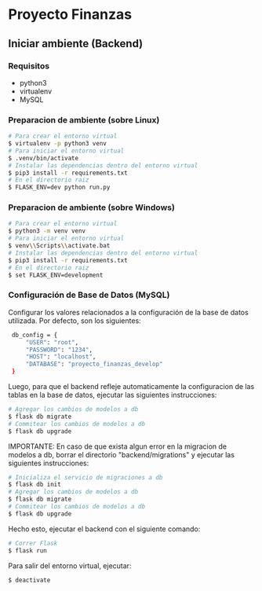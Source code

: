 # Proyecto Finanzas

## Iniciar ambiente (Backend)

### Requisitos

- python3
- virtualenv
- MySQL

### Preparacion de ambiente (sobre Linux)

```bash
# Para crear el entorno virtual
$ virtualenv -p python3 venv
# Para iniciar el entorno virtual
$ .venv/bin/activate
# Instalar las dependencias dentro del entorno virtual
$ pip3 install -r requirements.txt
# En el directorio raiz
$ FLASK_ENV=dev python run.py
```

### Preparacion de ambiente (sobre Windows)

```bash
# Para crear el entorno virtual
$ python3 -m venv venv
# Para iniciar el entorno virtual
$ venv\\Scripts\\activate.bat
# Instalar las dependencias dentro del entorno virtual
$ pip3 install -r requirements.txt
# En el directorio raiz
$ set FLASK_ENV=development
```

### Configuración de Base de Datos (MySQL)

Configurar los valores relacionados a la configuración de la base de datos utilizada. Por defecto, son los siguientes:

```bash
 db_config = {
     "USER": "root",
     "PASSWORD": "1234",
     "HOST": "localhost",
     "DATABASE": "proyecto_finanzas_develop"
 }
```

Luego, para que el backend refleje automaticamente la configuracion de las tablas en la base de datos, ejecutar las siguientes instrucciones:

```bash
# Agregar los cambios de modelos a db
$ flask db migrate
# Commitear los cambios de modelos a db
$ flask db upgrade
```

IMPORTANTE: En caso de que exista algun error en la migracion de modelos a db, borrar el directorio "backend/migrations" y ejecutar las siguientes instrucciones:

```bash
# Inicializa el servicio de migraciones a db
$ flask db init
# Agregar los cambios de modelos a db
$ flask db migrate
# Commitear los cambios de modelos a db
$ flask db upgrade
```

Hecho esto, ejecutar el backend con el siguiente comando:

```bash
# Correr Flask
$ flask run
```

Para salir del entorno virtual, ejecutar:

```bash
$ deactivate
```